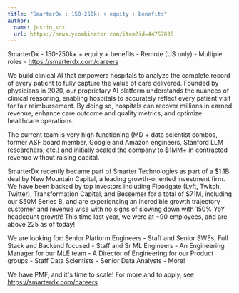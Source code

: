 ```yaml
---
title: "SmarterDx : 150-250k+ + equity + benefits"
author:
  name: justin_sdx
  url: https://news.ycombinator.com/item?id=44757835
---
```

SmarterDx - 150-250k+ + equity + benefits - Remote (US only) - Multiple roles - <a href="https:&#x2F;&#x2F;smarterdx.com&#x2F;careers" rel="nofollow">https:&#x2F;&#x2F;smarterdx.com&#x2F;careers</a>

We build clinical AI that empowers hospitals to analyze the complete record of every patient to fully capture the value of care delivered. Founded by physicians in 2020, our proprietary AI platform understands the nuances of clinical reasoning, enabling hospitals to accurately reflect every patient visit for fair reimbursement. By doing so, hospitals can recover millions in earned revenue, enhance care outcome and quality metrics, and optimize healthcare operations.

The current team is very high functioning (MD + data scientist combos, former ASF board member, Google and Amazon engineers, Stanford LLM researchers, etc.) and initially scaled the company to $1MM+ in contracted revenue without raising capital.

SmarterDx recently became part of Smarter Technologies as part of a $1.1B deal by New Mountain Capital, a leading growth-oriented investment firm. We have been backed by top investors including Floodgate (Lyft, Twitch, Twitter), Transformation Capital, and Bessemer for a total of $71M, including our $50M Series B, and are experiencing an incredible growth trajectory customer and revenue wise with no signs of slowing down with 150% YoY headcount growth! This time last year, we were at ~90 employees, and are above 225 as of today!

We are looking for: Senior Platform Engineers - Staff and Senior SWEs, Full Stack and Backend focused - Staff and Sr ML Engineers - An Engineering Manager for our MLE team - A Director of Engineering for our Product groups - Staff Data Scientists - Senior Data Analysts - More!

We have PMF, and it&#x27;s time to scale! For more and to apply, see <a href="https:&#x2F;&#x2F;smarterdx.com&#x2F;careers" rel="nofollow">https:&#x2F;&#x2F;smarterdx.com&#x2F;careers</a>
<JobApplication />
